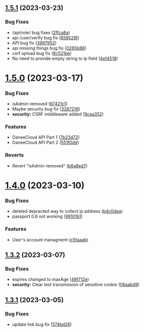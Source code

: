 ## [1.5.1](https://github.com/DaneeSkripter/DaneeCloud/compare/v1.5.0...v1.5.1) (2023-03-23)


### Bug Fixes

* /api/role/ bug fixes ([2ffca8a](https://github.com/DaneeSkripter/DaneeCloud/commit/2ffca8a745bf5d37a5d6c18acb5b58a390397c16))
* api /user/verify bug fix ([658528f](https://github.com/DaneeSkripter/DaneeCloud/commit/658528fe02bd6e15ecd421ff78e7a97932870f8c))
* API bug fix ([3997952](https://github.com/DaneeSkripter/DaneeCloud/commit/3997952bfa0edfb9028d076aa4efbc2fd6558b70))
* api missing things bug fix ([0285b88](https://github.com/DaneeSkripter/DaneeCloud/commit/0285b88b9b7f49f4591696629adcfb7383c7fc2d))
* csrf upload bug fix ([9c521be](https://github.com/DaneeSkripter/DaneeCloud/commit/9c521be9416ce5244cf2b40970ff59c0388973e2))
* No need to provide empty string to ip field ([4e14518](https://github.com/DaneeSkripter/DaneeCloud/commit/4e14518ea168f72580231d58ecf9c31ca6f6bbe0))



# [1.5.0](https://github.com/DaneeSkripter/DaneeCloud/compare/v1.4.0...v1.5.0) (2023-03-17)


### Bug Fixes

* isAdmin removed ([67421c1](https://github.com/DaneeSkripter/DaneeCloud/commit/67421c195e146d62be41764faff0b75cf667a084))
* Maybe security bug fix ([3287216](https://github.com/DaneeSkripter/DaneeCloud/commit/3287216d36ef5d8047403c6a2b2bba4e94ff5183))
* **security:** CSRF middleware added ([9caa352](https://github.com/DaneeSkripter/DaneeCloud/commit/9caa352e21453574ceb7d74988afbb515577d1c1))


### Features

* DaneeCloud API Part 1 ([7b23d72](https://github.com/DaneeSkripter/DaneeCloud/commit/7b23d72deab50f92d2a757f3e14143823b4e1d56))
* DaneeCloud API Part 2 ([551f0dd](https://github.com/DaneeSkripter/DaneeCloud/commit/551f0ddbb2a2e23b990688542eb742d756ac87a3))


### Reverts

* Revert "isAdmin removed" ([b6a8ed7](https://github.com/DaneeSkripter/DaneeCloud/commit/b6a8ed7b679e60ad6566858285556be9ae4e6dd4))



# [1.4.0](https://github.com/DaneeSkripter/DaneeCloud/compare/v1.3.2...v1.4.0) (2023-03-10)


### Bug Fixes

* deleted depracted way to collect ip address ([b4c0dea](https://github.com/DaneeSkripter/DaneeCloud/commit/b4c0dea73dbbdf819b1e6d0cc1da1544df7f8c18))
* passport 0.6 not working ([99101b1](https://github.com/DaneeSkripter/DaneeCloud/commit/99101b1920859fa875725e7d2dd4611429c0dd34))


### Features

* User's account managment ([c5faaab](https://github.com/DaneeSkripter/DaneeCloud/commit/c5faaaba20550220b7e5f15f71d916e557523150))



## [1.3.2](https://github.com/DaneeSkripter/DaneeCloud/compare/v1.3.1...v1.3.2) (2023-03-07)


### Bug Fixes

* expires changed to maxAge ([49f712e](https://github.com/DaneeSkripter/DaneeCloud/commit/49f712e6e9a15be5ea27c0601b702d25614c0c29))
* **security:** Clear text transmission of sensitive cookie ([06aabd9](https://github.com/DaneeSkripter/DaneeCloud/commit/06aabd928885c5f137020f13a87f91c654306403))



## [1.3.1](https://github.com/DaneeSkripter/DaneeCloud/compare/v1.3.0...v1.3.1) (2023-03-05)


### Bug Fixes

* update link bug fix ([574bd26](https://github.com/DaneeSkripter/DaneeCloud/commit/574bd26c884bd0955f19b9124b7cd23f29aa7a25))



